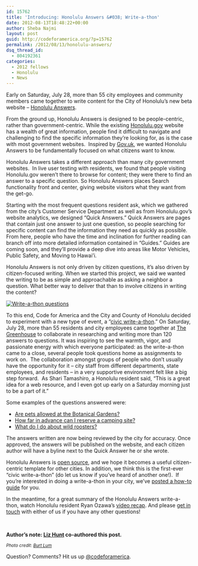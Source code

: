 ```yaml
---
id: 15762
title: 'Introducing: Honolulu Answers &#038; Write-a-thon'
date: 2012-08-13T18:48:22+00:00
author: Sheba Najmi
layout: post
guid: http://codeforamerica.org/?p=15762
permalink: /2012/08/13/honolulu-answers/
dsq_thread_id:
  - 804192361
categories:
  - 2012 fellows
  - Honolulu
  - News
---
```

Early on Saturday, July 28, more than 55 city employees and community members came together to write content for the City of Honolulu&#8217;s new beta website – <a title="Honolulu Answers" href="http://answers.honolulu.gov" target="_blank">Honolulu Answers</a>.

From the ground up, Honolulu Answers is designed to be people-centric, rather than government-centric. While the existing <a title="Honolulu.gov" href="http://honolulu.gov" target="_blank">Honolulu.gov</a> website has a wealth of great information, people find it difficult to navigate and challenging to find the specific information they&#8217;re looking for, as is the case with most government websites.  Inspired by <a title="Gov.uk" href="http://gov.uk" target="_blank">Gov.uk</a>, we wanted Honolulu Answers to be fundamentally focused on what citizens want to know.

Honolulu Answers takes a different approach than many city government websites.  In live user testing with residents, we found that people visiting Honolulu.gov weren&#8217;t there to browse for content; they were there to find an answer to a specific question. So Honolulu Answers places Search functionality front and center, giving website visitors what they want from the get-go.

Starting with the most frequent questions resident ask, which we gathered from the city&#8217;s Customer Service Department as well as from Honolulu.gov&#8217;s website analytics, we designed &#8220;Quick Answers.&#8221; Quick Answers are pages that contain just one answer to just one question, so people searching for specific content can find the information they need as quickly as possible. From here, people who have the time and inclination for further reading can branch off into more detailed information contained in &#8220;Guides.&#8221; Guides are coming soon, and they&#8217;ll provide a deep dive into areas like Motor Vehicles, Public Safety, and Moving to Hawai&#8217;i.

Honolulu Answers is not only driven by citizen questions, it&#8217;s also driven by citizen-focused writing. When we started this project, we said we wanted the writing to be as simple and approachable as asking a neighbor a question. What better way to deliver that than to involve citizens in writing the content?

[<img class="aligncenter size-medium wp-image-15785" title="Write-a-thon questions" src="http://codeforamerica.org/wp-content/uploads/2012/08/7673651238_4c44642bfd_o-300x224.jpg" alt="Write-a-thon questions" />](http://codeforamerica.org/wp-content/uploads/2012/08/7673651238_4c44642bfd_o.jpg)

To this end, Code for America and the City and County of Honolulu decided to experiment with a new type of event, a “<a title="Honolulu Answers Write-a-thon" href="http://c4a.me/honolulu-writeathon" target="_blank">civic write-a-thon</a>.” On Saturday, July 28, more than 55 residents and city employees came together at <a title="The Greenhouse Innovation Hub" href="http://higreenhouse.com" target="_blank">The Greenhouse</a> to collaborate in researching and writing more than 120 answers to questions. It was inspiring to see the warmth, vigor, and passionate energy with which everyone participated: as the write-a-thon came to a close, several people took questions home as assignments to work on.  The collaboration amongst groups of people who don&#8217;t usually have the opportunity for it – city staff from different departments, state employees, and residents – in a very supportive environment felt like a big step forward.  As Shari Tamashiro, a Honolulu resident said, “This is a great idea for a web resource, and I even got up early on a Saturday morning just to be a part of it.”

Some examples of the questions answered were:

  * <a href="http://answers.honolulu.gov/articles/are-pets-allowed-at-the-botanical-gardens" target="_blank">Are pets allowed at the Botanical Gardens?</a>
  * <a href="http://answers.honolulu.gov/articles/how-far-in-advance-can-i-reserve-a-camping-site" target="_blank">How far in advance can I reserve a camping site?</a>
  * <a href="http://answers.honolulu.gov/articles/what-do-i-do-about-wild-roosters" target="_blank">What do I do about wild roosters?</a>

The answers written are now being reviewed by the city for accuracy. Once approved, the answers will be published on the website, and each citizen author will have a byline next to the Quick Answer he or she wrote.

Honolulu Answers is <a href="http://github.com/codeforamerica/honolulu_answers" target="_blank">open source</a>, and we hope it becomes a useful citizen-centric template for other cities. In addition, we think this is the first-ever “civic write-a-thon” (do let us know if you&#8217;ve heard of another one!).  If you&#8217;re interested in doing a write-a-thon in your city, we&#8217;ve <a href="http://neighborhow.org/guides/host-a-writeathon-in-your-city" target="_blank">posted a how-to guide</a> for you.

In the meantime, for a great summary of the Honolulu Answers write-a-thon, watch Honolulu resident Ryan Ozawa’s <a title="Write-a-thon video summary" href="http://www.youtube.com/watch?v=9uYuzw1uxgg" target="_blank">video recap</a>. And please <a href="mailto:honolulu@codeforamerica.org" target="_blank">get in touch</a> with either of us if you have any other questions!

&nbsp;

**Author&#8217;s note: <a href="http://codeforamerica.org/author/liz/" target="_blank">Liz Hunt</a> co-authored this post.**

_<small>Photo credit: <a href="http://www.flickr.com/photos/bytemarks/7673651238/in/photostream" target="_blank">Burt Lum</a></small>_

Question? Comments? Hit us up [@codeforamerica](http://twitter.com/codeforamerica).

&nbsp;